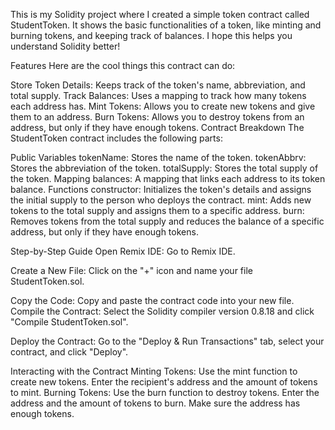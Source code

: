 This is my Solidity project where I created a simple token contract called StudentToken. It shows the basic functionalities of a token, like minting and burning tokens, and keeping track of balances. I hope this helps you understand Solidity better!

Features
Here are the cool things this contract can do:

Store Token Details: Keeps track of the token's name, abbreviation, and total supply.
Track Balances: Uses a mapping to track how many tokens each address has.
Mint Tokens: Allows you to create new tokens and give them to an address.
Burn Tokens: Allows you to destroy tokens from an address, but only if they have enough tokens.
Contract Breakdown
The StudentToken contract includes the following parts:

Public Variables
tokenName: Stores the name of the token.
tokenAbbrv: Stores the abbreviation of the token.
totalSupply: Stores the total supply of the token.
Mapping
balances: A mapping that links each address to its token balance.
Functions
constructor: Initializes the token's details and assigns the initial supply to the person who deploys the contract.
mint: Adds new tokens to the total supply and assigns them to a specific address.
burn: Removes tokens from the total supply and reduces the balance of a specific address, but only if they have enough tokens.

Step-by-Step Guide
Open Remix IDE: Go to Remix IDE.

Create a New File: Click on the "+" icon and name your file StudentToken.sol.

Copy the Code: Copy and paste the contract code into your new file.
Compile the Contract: Select the Solidity compiler version 0.8.18 and click "Compile StudentToken.sol".

Deploy the Contract: Go to the "Deploy & Run Transactions" tab, select your contract, and click "Deploy".

Interacting with the Contract
Minting Tokens: Use the mint function to create new tokens. Enter the recipient's address and the amount of tokens to mint.
Burning Tokens: Use the burn function to destroy tokens. Enter the address and the amount of tokens to burn. Make sure the address has enough tokens.
